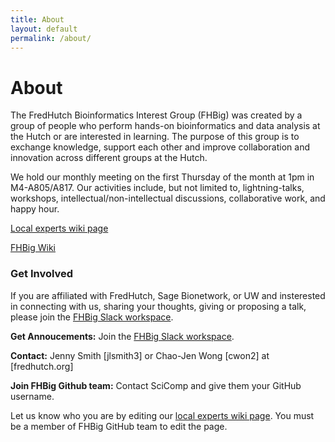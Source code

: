 ```yaml
---
title: About
layout: default
permalink: /about/
---
```


# About
The FredHutch Bioinformatics Interest Group (FHBig) was created by a group of people who perform hands-on bioinformatics and data analysis at the Hutch or are interested in learning. The purpose of this group is to exchange knowledge, support each other and improve collaboration and innovation across different groups at the Hutch.

We hold our monthly meeting on the first Thursday of the month at 1pm in M4-A805/A817. Our activities include, but not limited to, lightning-talks, workshops, intellectual/non-intellectual discussions, collaborative work, and happy hour.  

[Local experts wiki page](https://github.com/FredHutch/FHBig/wiki/Expertise)

[FHBig Wiki](https://github.com/FredHutch/FHBig/wiki)

### Get Involved 

If you are affiliated with FredHutch, Sage Bionetwork, or UW and
insterested in connecting with us, sharing your thoughts, giving or proposing a talk, please join the
[FHBig Slack workspace](https://fhbig.slack.com). 

__Get Annoucements:__ Join the [FHBig Slack workspace](https://fhbig.slack.com). 

__Contact:__ Jenny Smith [jlsmith3] or Chao-Jen Wong [cwon2] at [fredhutch.org]

__Join FHBig Github team:__ Contact SciComp and give them your GitHub username. 

Let us know who you are by editing our [local experts wiki page](https://github.com/FredHutch/FHBig/wiki/Expertise). You must be a member of FHBig GitHub team to edit the page.
